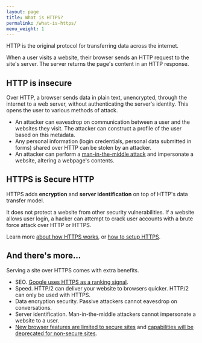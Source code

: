 ```yaml
---
layout: page
title: What is HTTPS?
permalink: /what-is-https/
menu_weight: 1
---
```


HTTP is the original protocol for transferring data across the internet.

When a user visits a website, their browser sends an HTTP request to the site's server. The server returns the page's content in an HTTP response.

## HTTP is insecure

Over HTTP, a browser sends data in plain text, unencrypted, through the internet to a web server, without authenticating the server's identity. This opens the user to various methods of attack.

* An attacker can eavesdrop on communication between a user and the websites they visit. The attacker can construct a profile of the user based on this metadata.
* Any personal information (login credentials, personal data submitted in forms) shared over HTTP can be stolen by an attacker.
* An attacker can perform a [man-in-the-middle attack](https://en.wikipedia.org/wiki/Man-in-the-middle_attack) and impersonate a website, altering a webpage's contents.

## HTTPS is Secure HTTP

HTTPS adds **encryption** and **server identification** on top of HTTP's data transfer model.

It does not protect a website from other security vulnerabilities. If a website allows user login, a hacker can attempt to crack user accounts with a brute force attack over HTTP or HTTPS.

Learn more [about how HTTPS works](/how-https-works/), or [how to setup HTTPS](/how-to-setup-https/).

## And there's more...

Serving a site over HTTPS comes with extra benefits.

* SEO. [Google uses HTTPS as a ranking signal](http://googlewebmastercentral.blogspot.com/2014/08/https-as-ranking-signal.html).
* Speed. HTTP/2 can deliver your website to browsers quicker. HTTP/2 can only be used with HTTPS.
* Data encryption security. Passive attackers cannot eavesdrop on conversations.
* Server identification. Man-in-the-middle attackers cannot impersonate a website to a user.
* [New browser features are limited to secure sites](https://www.chromium.org/Home/chromium-security/prefer-secure-origins-for-powerful-new-features) and [capabilities will be deprecated for non-secure sites](https://blog.mozilla.org/security/2015/04/30/deprecating-non-secure-http/).